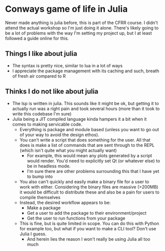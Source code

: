 # Conways game of life in Julia

Never made anything is julia before, this is part of the CFRR course. I didn't
attend the actual workshop so I'm just doing it alone. There's likely going to
be a lot of problems with the way I'm setting my project up, but I at least 
followed a guide online for this.

## Things I like about julia

- The syntax is pretty nice, similar to lua in a lot of ways
- I appreciate the package management with its caching and such, breath of
fresh air compared to R

## Thinks I do not like about julia

- The lsp is written in julia. This sounds like it might be ok, but getting it
to actually run was a right pain and took several hours (more than it took to
write this codebase I'm sure)
- Julia being a JIT compiled language kinda hampers it a bit when it comes to
making servicable code.
    - Everything is package and module based (unless you want to go out of your
    way to avoid the design ethos).
    - You can't write a script that does something for the user. All that does
    is make a list of commands that are sent through to the REPL (which isn't 
    quite what you might actually want)
        - For example, this would mean any plots generated by a script would
        render. You'd need to explicitly set Qt (or whatever else) to be in
        headless mode.
        - I'm sure there are other problems surrounding this that I have yet
        to bump into
    - You also can't quickly and easily make a binary file for a user to work
    with either. Considering the binary files are massive (>200MB) it would be
    difficult to distribute these and also be a pain for users to compile
    themselves
    - Instead, the desired workflow appears to be:
        - Make a package
        - Get a user to add the package to their environment/project
        - Get the user to run functions from your package
    - This is fine, but is quite limited in scope. You can do this with Python
    for example too, but what if you want to make a CLI tool? Don't use Julia
    I guess.
        - And herein lies the reason I won't really be using Julia all too much

